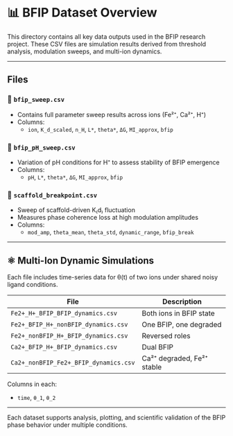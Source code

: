 # 📊 BFIP Dataset Overview

This directory contains all key data outputs used in the BFIP research project. These CSV files are simulation results derived from threshold analysis, modulation sweeps, and multi-ion dynamics.

---

## Files

### 🧪 `bfip_sweep.csv`
- Contains full parameter sweep results across ions (Fe²⁺, Ca²⁺, H⁺)
- Columns:
  - `ion`, `K_d_scaled`, `n_H`, `L*`, `theta*`, `ΔG`, `MI_approx`, `bfip`

### 🌊 `bfip_pH_sweep.csv`
- Variation of pH conditions for H⁺ to assess stability of BFIP emergence
- Columns:
  - `pH`, `L*`, `theta*`, `ΔG`, `MI_approx`, `bfip`

### 🔁 `scaffold_breakpoint.csv`
- Sweep of scaffold-driven K₍d₎ fluctuation
- Measures phase coherence loss at high modulation amplitudes
- Columns:
  - `mod_amp`, `theta_mean`, `theta_std`, `dynamic_range`, `bfip_break`

---

## ⚛ Multi-Ion Dynamic Simulations

Each file includes time-series data for θ(t) of two ions under shared noisy ligand conditions.

| File | Description |
|------|-------------|
| `Fe2+_H+_BFIP_BFIP_dynamics.csv` | Both ions in BFIP state |
| `Fe2+_BFIP_H+_nonBFIP_dynamics.csv` | One BFIP, one degraded |
| `Fe2+_nonBFIP_H+_BFIP_dynamics.csv` | Reversed roles |
| `Ca2+_BFIP_H+_BFIP_dynamics.csv` | Dual BFIP |
| `Ca2+_nonBFIP_Fe2+_BFIP_dynamics.csv` | Ca²⁺ degraded, Fe²⁺ stable |

Columns in each:
- `time`, `θ_1`, `θ_2`

---

Each dataset supports analysis, plotting, and scientific validation of the BFIP phase behavior under multiple conditions.

